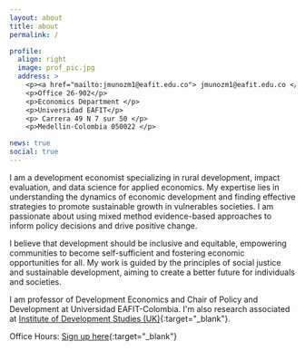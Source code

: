 ```yaml
---
layout: about
title: about
permalink: /

profile:
  align: right
  image: prof_pic.jpg
  address: >
    <p><a href="mailto:jmunozm1@eafit.edu.co"> jmunozm1@eafit.edu.co </a> </p>
    <p>Office 26-902</p>
    <p>Economics Department </p>
    <p>Universidad EAFIT</p>
    <p> Carrera 49 N 7 sur 50 </p>
    <p>Medellin-Colombia 050022 </p>

news: true
social: true
---
```

I am a development economist specializing in rural development, impact evaluation, and data science for applied economics. My expertise lies in understanding the dynamics of economic development and finding effective strategies to promote sustainable growth in vulnerables societies. I am passionate about using mixed method evidence-based approaches to inform policy decisions and drive positive change.

I believe that development should be inclusive and equitable, empowering communities to become self-sufficient and fostering economic opportunities for all. My work is guided by the principles of social justice and sustainable development, aiming to create a better future for individuals and societies.

I am professor of Development Economics and Chair of Policy and Development at Universidad EAFIT-Colombia. I'm also research associated at [Institute of Development Studies (UK)](https://www.ids.ac.uk/){:target="\_blank"}.

Office Hours: [Sign up here](https://outlook.office365.com/owa/calendar/HorarioOficinaJC@eafit.edu.co/bookings/){:target="\_blank"}
